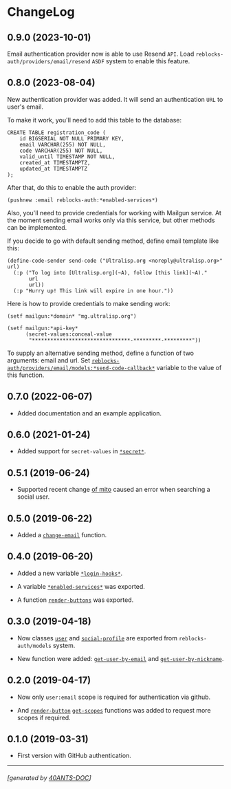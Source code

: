 <a id="x-28REBLOCKS-AUTH-DOCS-2FCHANGELOG-3A-40CHANGELOG-2040ANTS-DOC-2FLOCATIVES-3ASECTION-29"></a>

# ChangeLog

<a id="x-28REBLOCKS-AUTH-DOCS-2FCHANGELOG-3A-3A-7C0-2E9-2E0-7C-2040ANTS-DOC-2FLOCATIVES-3ASECTION-29"></a>

## 0.9.0 (2023-10-01)

Email authentication provider now is able to use Resend `API`. Load `reblocks-auth/providers/email/resend` `ASDF` system to enable this feature.

<a id="x-28REBLOCKS-AUTH-DOCS-2FCHANGELOG-3A-3A-7C0-2E8-2E0-7C-2040ANTS-DOC-2FLOCATIVES-3ASECTION-29"></a>

## 0.8.0 (2023-08-04)

New authentication provider was added. It will send an authentication `URL` to user's email.

To make it work, you'll need to add this table to the database:

```
CREATE TABLE registration_code (
    id BIGSERIAL NOT NULL PRIMARY KEY,
    email VARCHAR(255) NOT NULL,
    code VARCHAR(255) NOT NULL,
    valid_until TIMESTAMP NOT NULL,
    created_at TIMESTAMPTZ,
    updated_at TIMESTAMPTZ
);
```
After that, do this to enable the auth provider:

```
(pushnew :email reblocks-auth:*enabled-services*)
```
Also, you'll need to provide credentials for working with Mailgun service. At the moment
sending email works only via this service, but other methods can be implemented.

If you decide to go with default sending method, define email template like this:

```
(define-code-sender send-code ("Ultralisp.org <noreply@ultralisp.org>" url)
  (:p ("To log into [Ultralisp.org](~A), follow [this link](~A)."
       url
       url))
  (:p "Hurry up! This link will expire in one hour."))
```
Here is how to provide credentials to make sending work:

```
(setf mailgun:*domain* "mg.ultralisp.org")

(setf mailgun:*api-key*
      (secret-values:conceal-value
       "********************************-*********-*********"))
```
To supply an alternative sending method, define a function of two arguments: email and url.
Set [`reblocks-auth/providers/email/models:*send-code-callback*`][342f] variable to the value
of this function.

<a id="x-28REBLOCKS-AUTH-DOCS-2FCHANGELOG-3A-3A-7C0-2E7-2E0-7C-2040ANTS-DOC-2FLOCATIVES-3ASECTION-29"></a>

## 0.7.0 (2022-06-07)

* Added documentation and an example application.

<a id="x-28REBLOCKS-AUTH-DOCS-2FCHANGELOG-3A-3A-7C0-2E6-2E0-7C-2040ANTS-DOC-2FLOCATIVES-3ASECTION-29"></a>

## 0.6.0 (2021-01-24)

* Added support for `secret-values` in [`*secret*`][d659].

<a id="x-28REBLOCKS-AUTH-DOCS-2FCHANGELOG-3A-3A-7C0-2E5-2E1-7C-2040ANTS-DOC-2FLOCATIVES-3ASECTION-29"></a>

## 0.5.1 (2019-06-24)

* Supported recent change [of mito][fd4e]
caused an error when searching a social user.

<a id="x-28REBLOCKS-AUTH-DOCS-2FCHANGELOG-3A-3A-7C0-2E5-2E0-7C-2040ANTS-DOC-2FLOCATIVES-3ASECTION-29"></a>

## 0.5.0 (2019-06-22)

* Added a [`change-email`][f951] function.

<a id="x-28REBLOCKS-AUTH-DOCS-2FCHANGELOG-3A-3A-7C0-2E4-2E0-7C-2040ANTS-DOC-2FLOCATIVES-3ASECTION-29"></a>

## 0.4.0 (2019-06-20)

* Added a new variable [`*login-hooks*`][0e88].

* A variable [`*enabled-services*`][ac4c] was exported.

* A function [`render-buttons`][69ac] was exported.

<a id="x-28REBLOCKS-AUTH-DOCS-2FCHANGELOG-3A-3A-7C0-2E3-2E0-7C-2040ANTS-DOC-2FLOCATIVES-3ASECTION-29"></a>

## 0.3.0 (2019-04-18)

* Now classes [`user`][05f7] and [`social-profile`][d9d6] are exported from `reblocks-auth/models` system.

* New function were added: [`get-user-by-email`][85b4] and [`get-user-by-nickname`][6ced].

<a id="x-28REBLOCKS-AUTH-DOCS-2FCHANGELOG-3A-3A-7C0-2E2-2E0-7C-2040ANTS-DOC-2FLOCATIVES-3ASECTION-29"></a>

## 0.2.0 (2019-04-17)

* Now only `user:email` scope is required for authentication
  via github.

* And [`render-button`][b194] [`get-scopes`][e605]
  functions was added to request more scopes if required.

<a id="x-28REBLOCKS-AUTH-DOCS-2FCHANGELOG-3A-3A-7C0-2E1-2E0-7C-2040ANTS-DOC-2FLOCATIVES-3ASECTION-29"></a>

## 0.1.0 (2019-03-31)

* First version with GitHub authentication.


[ac4c]: https://40ants.com/reblocks-auth/#x-28REBLOCKS-AUTH-2FCORE-3A-2AENABLED-SERVICES-2A-20-28VARIABLE-29-29
[0e88]: https://40ants.com/reblocks-auth/#x-28REBLOCKS-AUTH-2FCORE-3A-2ALOGIN-HOOKS-2A-20-28VARIABLE-29-29
[69ac]: https://40ants.com/reblocks-auth/#x-28REBLOCKS-AUTH-2FCORE-3ARENDER-BUTTONS-20FUNCTION-29
[d659]: https://40ants.com/reblocks-auth/#x-28REBLOCKS-AUTH-2FGITHUB-3A-2ASECRET-2A-20-28VARIABLE-29-29
[e605]: https://40ants.com/reblocks-auth/#x-28REBLOCKS-AUTH-2FGITHUB-3AGET-SCOPES-20FUNCTION-29
[b194]: https://40ants.com/reblocks-auth/#x-28REBLOCKS-AUTH-2FGITHUB-3ARENDER-BUTTON-20FUNCTION-29
[f951]: https://40ants.com/reblocks-auth/#x-28REBLOCKS-AUTH-2FMODELS-3ACHANGE-EMAIL-20FUNCTION-29
[85b4]: https://40ants.com/reblocks-auth/#x-28REBLOCKS-AUTH-2FMODELS-3AGET-USER-BY-EMAIL-20FUNCTION-29
[6ced]: https://40ants.com/reblocks-auth/#x-28REBLOCKS-AUTH-2FMODELS-3AGET-USER-BY-NICKNAME-20FUNCTION-29
[d9d6]: https://40ants.com/reblocks-auth/#x-28REBLOCKS-AUTH-2FMODELS-3ASOCIAL-PROFILE-20CLASS-29
[05f7]: https://40ants.com/reblocks-auth/#x-28REBLOCKS-AUTH-2FMODELS-3AUSER-20CLASS-29
[342f]: https://40ants.com/reblocks-auth/#x-28REBLOCKS-AUTH-2FPROVIDERS-2FEMAIL-2FMODELS-3A-2ASEND-CODE-CALLBACK-2A-20-28VARIABLE-29-29
[fd4e]: https://github.com/fukamachi/mito/commit/be0ea57df921aa1beb2045b50a8c2e2e4f8b8955

* * *
###### [generated by [40ANTS-DOC](https://40ants.com/doc/)]
